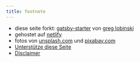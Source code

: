 ```yaml
---
title: footnote
---
```


* diese seite forkt: [gatsby-starter](https://github.com/greglobinski/gatsby-starter-hero-blog) von [greg lobinski](https://www.greglobinski.com)
* gehostet auf [netlify](https://www.netlify.com/)
* fotos von [unsplash.com](https://unsplash.com) und [pixabay.com](https://pixabay.com)
* [Unterstütze diese Seite](https://jo3rn.de/support)
* [Disclaimer](https://jo3rn.de/amazon-disclaimer)